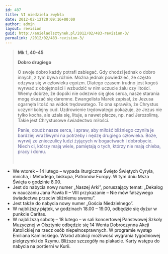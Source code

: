```yaml
---
id: 487
title: VI niedziela zwykła
date: 2012-02-12T20:09:16+00:00
author: admin
layout: revision
guid: http://anielaolsztynek.pl/2012/02/483-revision-3/
permalink: /2012/02/483-revision-3/
---
```

> **Mk 1, 40-45**
> 
> **Dobro drugiego**
> 
> O swoje dobro każdy potrafi zabiegać. Gdy chodzi jednak o dobro innych, z tym bywa różnie. Można jednak powiedzieć, że często odzywa się w człowieku egoizm. Dlatego czasem trudno jest kogoś wyrwać z obojętności i wzbudzić w nim uczucie żalu czy litości. Wiemy dobrze, że dopóki nie odezwie się głos serca, nasze starania mogą okazać się daremne. Ewangelista Marek zapisał, że Jezusa ogarnęła litość na widok trędowatego. To ona sprawiła, że Chrystus uczynił kolejny cud. Uzdrowienie trędowatego pokazuje, że Jezus nie tylko kocha, ale użala się, lituje, a nawet płacze, np. nad Jerozolimą. Takie jest Chrystusowe świadectwo miłości.
> 
> <span style="color: #666699;">Panie, obudź nasze serca, i spraw, aby miłość bliźniego czyniła je bardziej wrażliwymi na potrzeby i nędzę drugiego człowieka. Boże, wyrwij ze znieczulicy ludzi żyjących w bogactwach i dobrobycie. Niech ci, którzy mają wiele, pamiętają o tych, którzy nie mają chleba, pracy i domu.</span>
> 
> <span style="color: #666699;"><br /> </span>

  * We wtorek &#8211; 14 lutego &#8211; wypada liturgiczne Święto Świętych Cyryla, mnicha, i Metodego, biskupa, Patronów Europy. W tym dniu Msza Święta o godzinie 8.00.
  * Jest do nabycia nowy numer &#8222;Naszej Arki&#8221;, poruszający temat: &#8222;Dekalog w nauczaniu Jana Pawła II &#8211; VIII przykazanie &#8211; Nie mów fałszywego świadectwa przeciw bliźniemu swemu&#8221;.
  * Jest także do nabycia nowy numer &#8222;Gościa Niedzielnego&#8221;.
  * W najbliższy piątek, w godzinach 18.00 &#8211; 19.00, odbędzie się dyżur w punkcie Caritas.
  * W najbliższą sobotę &#8211; 18 lutego &#8211; w sali koncertowej Państwowej Szkoły Muzycznej w Olsztynie odbędzie się 14 Wenta Dobroczynna Akcji Katolickiej na rzecz osób niepełnosprawnych. W programie występ Emiliana Kamińskiego. Wśród atrakcji możliwość wygrania tygodniowej pielgrzymki do Rzymu. Bliższe szczegóły na plakacie. Karty wstępu do nabycia na portierni w Kurii.